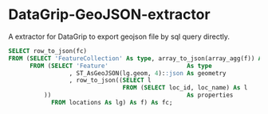 # DataGrip-GeoJSON-extractor
A extractor for DataGrip to export geojson file by sql query directly.
```sql
SELECT row_to_json(fc)
FROM (SELECT 'FeatureCollection' As type, array_to_json(array_agg(f)) As features
      FROM (SELECT 'Feature'                      As type
                 , ST_AsGeoJSON(lg.geom, 4)::json As geometry
                 , row_to_json((SELECT l
                                FROM (SELECT loc_id, loc_name) As l
          ))                                      As properties
            FROM locations As lg) As f) As fc;
```
